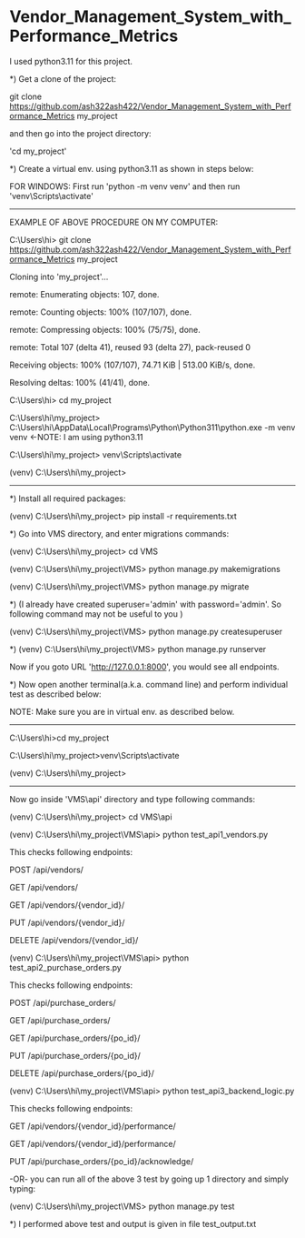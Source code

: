 # Vendor_Management_System_with_Performance_Metrics
 
 I used python3.11 for this project.

*) Get a clone of the project:

git clone https://github.com/ash322ash422/Vendor_Management_System_with_Performance_Metrics my_project

and then go into the project directory:

 'cd my_project'

*) Create a virtual env. using python3.11 as shown in steps below:

FOR WINDOWS: First run 'python -m venv venv' and then run 'venv\Scripts\activate'

*********************************

EXAMPLE OF ABOVE PROCEDURE ON MY COMPUTER:

C:\Users\hi> git clone https://github.com/ash322ash422/Vendor_Management_System_with_Performance_Metrics my_project

Cloning into 'my_project'...

remote: Enumerating objects: 107, done.

remote: Counting objects: 100% (107/107), done.

remote: Compressing objects: 100% (75/75), done.

remote: Total 107 (delta 41), reused 93 (delta 27), pack-reused 0

Receiving objects: 100% (107/107), 74.71 KiB | 513.00 KiB/s, done.

Resolving deltas: 100% (41/41), done.

C:\Users\hi> cd my_project

C:\Users\hi\my_project> C:\Users\hi\AppData\Local\Programs\Python\Python311\python.exe -m venv venv   <-NOTE: I am using python3.11

C:\Users\hi\my_project> venv\Scripts\activate

(venv) C:\Users\hi\my_project>

*********************************

*) Install all required packages:

(venv) C:\Users\hi\my_project> pip install -r requirements.txt

*) Go into VMS directory, and enter migrations commands:

(venv) C:\Users\hi\my_project> cd VMS

(venv) C:\Users\hi\my_project\VMS> python manage.py makemigrations

(venv) C:\Users\hi\my_project\VMS> python manage.py migrate 

*)
(I already have created superuser='admin' with password='admin'. So following command may not be useful to you )

(venv) C:\Users\hi\my_project\VMS> python manage.py createsuperuser

*)
(venv) C:\Users\hi\my_project\VMS> python manage.py runserver

Now if you goto URL 'http://127.0.0.1:8000', you would see all endpoints.

*) Now open another terminal(a.k.a. command line) and perform individual test as described below:

NOTE: Make sure you are in virtual env. as described below.

*******************
C:\Users\hi>cd my_project

C:\Users\hi\my_project>venv\Scripts\activate

(venv) C:\Users\hi\my_project>

******************

Now go inside 'VMS\api' directory and type following commands:

(venv) C:\Users\hi\my_project> cd VMS\api

(venv) C:\Users\hi\my_project\VMS\api> python test_api1_vendors.py

This checks following endpoints:

POST /api/vendors/

GET /api/vendors/

GET /api/vendors/{vendor_id}/

PUT /api/vendors/{vendor_id}/

DELETE /api/vendors/{vendor_id}/


(venv) C:\Users\hi\my_project\VMS\api> python test_api2_purchase_orders.py

This checks following endpoints:

POST /api/purchase_orders/

GET /api/purchase_orders/

GET /api/purchase_orders/{po_id}/

PUT /api/purchase_orders/{po_id}/

DELETE /api/purchase_orders/{po_id}/

(venv) C:\Users\hi\my_project\VMS\api> python test_api3_backend_logic.py

This checks following endpoints:

GET /api/vendors/{vendor_id}/performance/

GET /api/vendors/{vendor_id}/performance/

PUT /api/purchase_orders/{po_id}/acknowledge/

-OR- you can run all of the above 3 test by going up 1 directory and simply typing:

(venv) C:\Users\hi\my_project\VMS> python manage.py test

*) I performed above test and output is given in file test_output.txt
